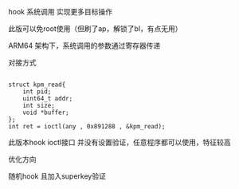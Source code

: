 hook 系统调用 实现更多目标操作

此版可以免root使用（但刷了ap，解锁了bl，有点无用）

ARM64 架构下，系统调用的参数通过寄存器传递

对接方式
```

struct kpm_read{
    int pid;
    uint64_t addr;
    int size;
    void *buffer;
};
int ret = ioctl(any , 0x891288 , &kpm_read);

```
此版本hook ioctl接口 并没有设置验证，任意程序都可以使用，特征较高

优化方向

随机hook 且加入superkey验证

